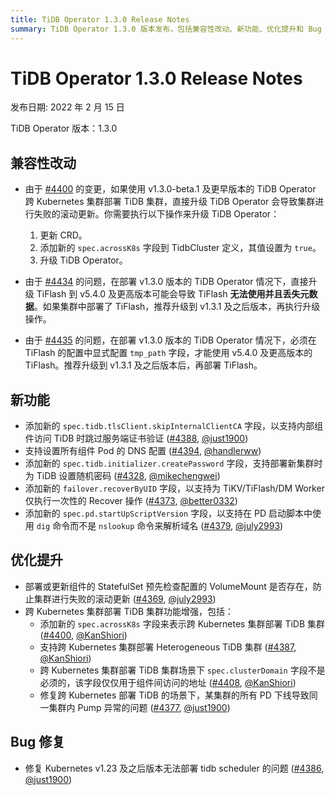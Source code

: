 ```yaml
---
title: TiDB Operator 1.3.0 Release Notes
summary: TiDB Operator 1.3.0 版本发布，包括兼容性改动、新功能、优化提升和 Bug 修复。兼容性改动包括跨集群部署 TiDB 集群升级操作，TiFlash 升级操作需注意。新增功能包括支持内部组件访问 TiDB 时跳过服务端证书验证、设置所有组件 Pod 的 DNS 配置等。优化提升包括部署或更新组件的 StatefulSet 预先检查配置的 VolumeMount 是否存在，跨集群部署 TiDB 集群功能增强。Bug 修复包括修复 Kubernetes v1.23 及之后版本无法部署 tidb scheduler 的问题。
---
```


# TiDB Operator 1.3.0 Release Notes

发布日期: 2022 年 2 月 15 日

TiDB Operator 版本：1.3.0

## 兼容性改动

- 由于 [#4400](https://github.com/pingcap/tidb-operator/pull/4400) 的变更，如果使用 v1.3.0-beta.1 及更早版本的 TiDB Operator 跨 Kubernetes 集群部署 TiDB 集群，直接升级 TiDB Operator 会导致集群进行失败的滚动更新。你需要执行以下操作来升级 TiDB Operator：
    1. 更新 CRD。
    2. 添加新的 `spec.acrossK8s` 字段到 TidbCluster 定义，其值设置为 `true`。
    3. 升级 TiDB Operator。

- 由于 [#4434](https://github.com/pingcap/tidb-operator/pull/4434) 的问题，在部署 v1.3.0 版本的 TiDB Operator 情况下，直接升级 TiFlash 到 v5.4.0 及更高版本可能会导致 TiFlash **无法使用并且丢失元数据**。如果集群中部署了 TiFlash，推荐升级到 v1.3.1 及之后版本，再执行升级操作。

- 由于 [#4435](https://github.com/pingcap/tidb-operator/pull/4435) 的问题，在部署 v1.3.0 版本的 TiDB Operator 情况下，必须在 TiFlash 的配置中显式配置 `tmp_path` 字段，才能使用 v5.4.0 及更高版本的 TiFlash。推荐升级到 v1.3.1 及之后版本后，再部署 TiFlash。

## 新功能

- 添加新的 `spec.tidb.tlsClient.skipInternalClientCA` 字段，以支持内部组件访问 TiDB 时跳过服务端证书验证 ([#4388](https://github.com/pingcap/tidb-operator/pull/4388), [@just1900](https://github.com/just1900))
- 支持设置所有组件 Pod 的 DNS 配置 ([#4394](https://github.com/pingcap/tidb-operator/pull/4394), [@handlerww](https://github.com/handlerww))
- 添加新的 `spec.tidb.initializer.createPassword` 字段，支持部署新集群时为 TiDB 设置随机密码 ([#4328](https://github.com/pingcap/tidb-operator/pull/4328), [@mikechengwei](https://github.com/mikechengwei))
- 添加新的 `failover.recoverByUID` 字段，以支持为 TiKV/TiFlash/DM Worker 仅执行一次性的 Recover 操作 ([#4373](https://github.com/pingcap/tidb-operator/pull/4373), [@better0332](https://github.com/better0332))
- 添加新的 `spec.pd.startUpScriptVersion` 字段，以支持在 PD 启动脚本中使用 `dig` 命令而不是 `nslookup` 命令来解析域名 ([#4379](https://github.com/pingcap/tidb-operator/pull/4379), [@july2993](https://github.com/july2993))

## 优化提升

- 部署或更新组件的 StatefulSet 预先检查配置的 VolumeMount 是否存在，防止集群进行失败的滚动更新 ([#4369](https://github.com/pingcap/tidb-operator/pull/4369), [@july2993](https://github.com/july2993))
- 跨 Kubernetes 集群部署 TiDB 集群功能增强，包括：
    - 添加新的 `spec.acrossK8s` 字段来表示跨 Kubernetes 集群部署 TiDB 集群 ([#4400](https://github.com/pingcap/tidb-operator/pull/4400), [@KanShiori](https://github.com/KanShiori))
    - 支持跨 Kubernetes 集群部署 Heterogeneous TiDB 集群 ([#4387](https://github.com/pingcap/tidb-operator/pull/4387), [@KanShiori](https://github.com/KanShiori))
    - 跨 Kubernetes 集群部署 TiDB 集群场景下 `spec.clusterDomain` 字段不是必须的，该字段仅仅用于组件间访问的地址 ([#4408](https://github.com/pingcap/tidb-operator/pull/4408), [@KanShiori](https://github.com/KanShiori))
    - 修复跨 Kubernetes 部署 TiDB 的场景下，某集群的所有 PD 下线导致同一集群内 Pump 异常的问题 ([#4377](https://github.com/pingcap/tidb-operator/pull/4377), [@just1900](https://github.com/just1900))

## Bug 修复

- 修复 Kubernetes v1.23 及之后版本无法部署 tidb scheduler 的问题 ([#4386](https://github.com/pingcap/tidb-operator/pull/4386), [@just1900](https://github.com/just1900))

